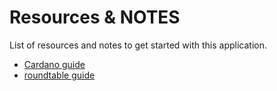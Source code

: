 # Resources & NOTES
List of resources and notes to get started with this application.
 - [Cardano guide](cardano-dev-recap.md)
 - [roundtable guide](roundtable_overview.md)